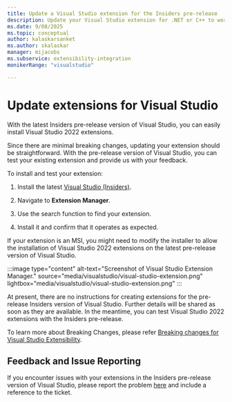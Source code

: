 ```yaml
---
title: Update a Visual Studio extension for the Insiders pre-release
description: Update your Visual Studio extension for .NET or C++ to work with the latest Insiders version of Visual Studio, including running code in extensions and shared projects for multi-targeting.
ms.date: 9/08/2025
ms.topic: conceptual
author: kalaskarsanket
ms.author: skalaskar
manager: mijacobs
ms.subservice: extensibility-integration
monikerRange: "visualstudio"

---
```

# Update extensions for Visual Studio

With the latest Insiders pre-release version of Visual Studio, you can easily install Visual Studio 2022 extensions.

Since there are minimal breaking changes, updating your extension should be straightforward. With the pre-release version of Visual Studio, you can test your existing extension and provide us with your feedback.

To install and test your extension:

1. Install the latest [Visual Studio (Insiders)](https://aka.ms/vs/insiders?cid=learn-onpage-download-install-visual-studio-page-cta).

1. Navigate to **Extension Manager**.

1. Use the search function to find your extension.

1. Install it and confirm that it operates as expected. 

If your extension is an MSI, you might need to modify the installer to allow the installation of Visual Studio 2022 extensions on the latest pre-release version of Visual Studio. 

:::image type="content" alt-text="Screenshot of Visual Studio Extension Manager." source="media/visualstudio/visual-studio-extension.png" lightbox="media/visualstudio/visual-studio-extension.png" :::

At present, there are no instructions for creating extensions for the pre-release Insiders version of Visual Studio. Further details will be shared as soon as they are available. In the meantime, you can test Visual Studio 2022 extensions with the Insiders pre-release.

To learn more about Breaking Changes, please refer [Breaking changes for Visual Studio Extensibility](https://github.com/microsoft/VSExtensibility/blob/main/docs/breaking_changes.md). 

## Feedback and Issue Reporting 

If you encounter issues with your extensions in the Insiders pre-release version of Visual Studio, please report the problem [here](https://aka.ms/ExtensionFeedback) and include a reference to the ticket.
